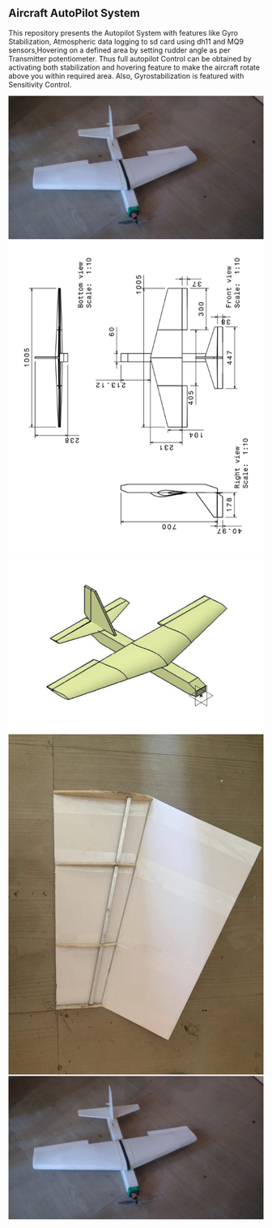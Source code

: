 ## Aircraft AutoPilot System

This repository presents the Autopilot System with features like Gyro Stabilization, Atmospheric data logging to sd card using dh11 and MQ9 sensors,Hovering on a defined area by setting rudder angle as per Transmitter potentiometer. 
  Thus full autopilot Control can be obtained by activating both stabilization and hovering feature to make the aircraft rotate above you within required area. Also, Gyrostabilization is featured with Sensitivity Control.

![alt text](https://github.com/abastola0/Aircraft-Autopilot-System/blob/master/64362822_701096586996701_3484851866003570688_n.jpg)
![alt text](https://github.com/abastola0/Aircraft-Autopilot-System/blob/master/62244871_829327497424313_7884534188416696320_n.png)
![alt text](https://github.com/abastola0/Aircraft-Autopilot-System/blob/master/62305645_2277618258993767_6873576479817465856_n.png)
![alt text](https://github.com/abastola0/Aircraft-Autopilot-System/blob/master/62615605_442545339641811_1008977393668325376_n.jpg)
![alt text](https://github.com/abastola0/Aircraft-Autopilot-System/blob/master/64362822_701096586996701_3484851866003570688_n.jpg)
